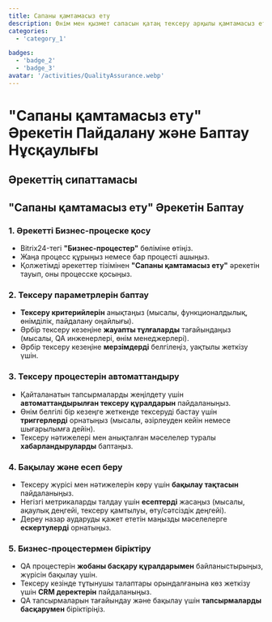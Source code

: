 ```yaml
---
title: Сапаны қамтамасыз ету
description: Өнім мен қызмет сапасын қатаң тексеру арқылы қамтамасыз ету.
categories:
  - 'category_1'

badges:
  - 'badge_2'
  - 'badge_3'
avatar: '/activities/QualityAssurance.webp'
---
```

# "Сапаны қамтамасыз ету" Әрекетін Пайдалану және Баптау Нұсқаулығы

## Әрекеттің сипаттамасы

## **"Сапаны қамтамасыз ету" Әрекетін Баптау**

### 1. Әрекетті Бизнес-процеске қосу
- Bitrix24-тегі **"Бизнес-процестер"** бөліміне өтіңіз.
- Жаңа процесс құрыңыз немесе бар процесті ашыңыз.
- Қолжетімді әрекеттер тізімінен **"Сапаны қамтамасыз ету"** әрекетін тауып, оны процесске қосыңыз.

### 2. Тексеру параметрлерін баптау
- **Тексеру критерийлерін** анықтаңыз (мысалы, функционалдылық, өнімділік, пайдалану оңайлығы).
- Әрбір тексеру кезеңіне **жауапты тұлғаларды** тағайындаңыз (мысалы, QA инженерлері, өнім менеджерлері).
- Әрбір тексеру кезеңіне **мерзімдерді** белгілеңіз, уақтылы жеткізу үшін.

### 3. Тексеру процестерін автоматтандыру
- Қайталанатын тапсырмаларды жеңілдету үшін **автоматтандырылған тексеру құралдарын** пайдаланыңыз.
- Өнім белгілі бір кезеңге жеткенде тексеруді бастау үшін **триггерлерді** орнатыңыз (мысалы, әзірлеуден кейін немесе шығарылымға дейін).
- Тексеру нәтижелері мен анықталған мәселелер туралы **хабарландыруларды** баптаңыз.

### 4. Бақылау және есеп беру
- Тексеру жүрісі мен нәтижелерін көру үшін **бақылау тақтасын** пайдаланыңыз.
- Негізгі метрикаларды талдау үшін **есептерді** жасаңыз (мысалы, ақаулық деңгейі, тексеру қамтылуы, өту/сәтсіздік деңгейі).
- Дереу назар аударуды қажет ететін маңызды мәселелерге **ескертулерді** орнатыңыз.

### 5. Бизнес-процестермен біріктіру
- QA процестерін **жобаны басқару құралдарымен** байланыстырыңыз, жүрісін бақылау үшін.
- Тексеру кезінде тұтынушы талаптары орындалғанына көз жеткізу үшін **CRM деректерін** пайдаланыңыз.
- QA тапсырмаларын тағайындау және бақылау үшін **тапсырмаларды басқарумен** біріктіріңіз.